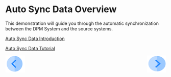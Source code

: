 # Auto Sync Data Overview

This demonstration will guide you through the automatic synchronization between the DPM System and the source systems.

[Auto Sync Data Introduction]( 02_Auto_Sync_Data_Introduction.md)

[Auto Sync Data Tutorial]( 03_01_Auto_Sync_Data_Tutorial.md)



[![Previous](../images/Previous.png)](../README.md)[<img align="right" width="60" height="54" src="../images/Next.png">]( 02_Auto_Sync_Data_Introduction.md)
